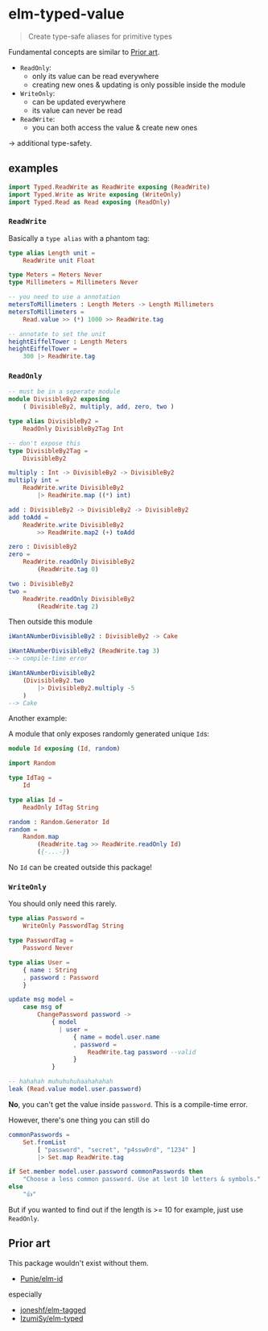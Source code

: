 # elm-typed-value

> Create type-safe aliases for primitive types

Fundamental concepts are similar to [Prior art](#Prior-Art).

- `ReadOnly`:
    - only its value can be read everywhere
    - creating new ones & updating is only possible inside the module
- `WriteOnly`:
    - can be updated everywhere
    - its value can never be read
- `ReadWrite`:
    - you can both access the value & create new ones

→ additional type-safety.

## examples

```elm
import Typed.ReadWrite as ReadWrite exposing (ReadWrite)
import Typed.Write as Write exposing (WriteOnly)
import Typed.Read as Read exposing (ReadOnly)
```

### `ReadWrite`

Basically a `type alias` with a phantom tag:

```elm
type alias Length unit =
    ReadWrite unit Float

type Meters = Meters Never
type Millimeters = Millimeters Never

-- you need to use a annotation
metersToMillimeters : Length Meters -> Length Millimeters
metersToMillimeters =
    Read.value >> (*) 1000 >> ReadWrite.tag

-- annotate to set the unit
heightEiffelTower : Length Meters
heightEiffelTower =
    300 |> ReadWrite.tag
```

### `ReadOnly`

```elm
-- must be in a seperate module
module DivisibleBy2 exposing
    ( DivisibleBy2, multiply, add, zero, two )

type alias DivisibleBy2 =
    ReadOnly DivisibleBy2Tag Int

-- don't expose this
type DivisibleBy2Tag =
    DivisibleBy2

multiply : Int -> DivisibleBy2 -> DivisibleBy2
multiply int =
    ReadWrite.write DivisibleBy2
        |> ReadWrite.map ((*) int)

add : DivisibleBy2 -> DivisibleBy2 -> DivisibleBy2
add toAdd =
    ReadWrite.write DivisibleBy2
        >> ReadWrite.map2 (+) toAdd

zero : DivisibleBy2
zero =
    ReadWrite.readOnly DivisibleBy2
        (ReadWrite.tag 0)

two : DivisibleBy2
two =
    ReadWrite.readOnly DivisibleBy2
        (ReadWrite.tag 2)
```

Then outside this module

```elm
iWantANumberDivisibleBy2 : DivisibleBy2 -> Cake

iWantANumberDivisibleBy2 (ReadWrite.tag 3)
--> compile-time error

iWantANumberDivisibleBy2
    (DivisibleBy2.two
        |> DivisibleBy2.multiply -5
    )
--> Cake
```
Another example:

A module that only exposes randomly generated unique `Id`s:
```elm
module Id exposing (Id, random)

import Random

type IdTag =
    Id

type alias Id =
    ReadOnly IdTag String

random : Random.Generator Id
random =
    Random.map
        (ReadWrite.tag >> ReadWrite.readOnly Id)
        ({-...-})
```
No `Id` can be created outside this package!

### `WriteOnly`

You should only need this rarely.

```elm
type alias Password =
    WriteOnly PasswordTag String

type PasswordTag =
    Password Never

type alias User =
    { name : String
    , password : Password
    }

update msg model =
    case msg of
        ChangePassword password ->
            { model
              | user =
                  { name = model.user.name
                  , password =
                      ReadWrite.tag password --valid
                  }
            }

-- hahahah muhuhuhuhaahahahah
leak (Read.value model.user.password)
```
**No**, you can't get the value inside `password`. This is a compile-time error.

However, there's one thing you can still do
```elm
commonPasswords =
    Set.fromList
        [ "password", "secret", "p4ssw0rd", "1234" ]
        |> Set.map ReadWrite.tag

if Set.member model.user.password commonPasswords then
    "Choose a less common password. Use at lest 10 letters & symbols."
else
    "👍"
```

But if you wanted to find out if the length is >= 10 for example, just use `ReadOnly`.

## Prior art
This package wouldn't exist without them.
- [Punie/elm-id](https://package.elm-lang.org/packages/Punie/elm-id/latest/)

especially
- [joneshf/elm-tagged](https://package.elm-lang.org/packages/joneshf/elm-tagged/latest/)
- [IzumiSy/elm-typed](https://package.elm-lang.org/packages/IzumiSy/elm-typed/latest/)
